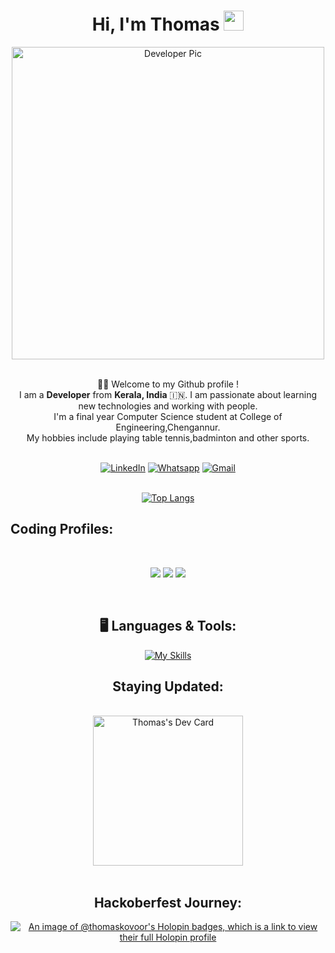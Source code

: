 <div align="center">
    <h1>Hi, I'm Thomas <img src="https://media.giphy.com/media/hvRJCLFzcasrR4ia7z/giphy.gif" width="32"></h1>
    <img alt="Developer Pic"
        src="developer.gif" height=500/>
    <br/><br/>
     <p>🙏🏻 Welcome to my Github profile !<br />
        I am a <b>Developer</b> from <b>Kerala, India</b> 🇮🇳.
        I am passionate about learning new technologies and working with people.<br>
        I'm a final year Computer Science student at College of Engineering,Chengannur.<br>
        My hobbies include playing table tennis,badminton and other sports.</p>
    <div>
        <br>
        
        
<div>
        <a href="https://www.linkedin.com/in/thomaskovoor/" target="_blank"><img alt="LinkedIn"
                src="https://img.shields.io/badge/linkedin-%230077B5.svg?&style=for-the-badge&logo=linkedin&logoColor=white" /></a>
        <a href="https://wa.me/8075363994/" target="_blank"><img alt="Whatsapp"
                src="https://img.shields.io/badge/WhatsApp-25D366?style=for-the-badge&logo=whatsapp&logoColor=white" /></a>
        <a href="mailto:thomaskovoor123@gmail.com" target="_blank"><img alt="Gmail"
                src="https://img.shields.io/badge/-Gmail-D14836?style=for-the-badge&logo=Gmail&logoColor=white" /></a>
</div>

<br>

[![Top Langs](https://github-readme-stats.vercel.app/api/top-langs/?username=thomaskovoor&border_color=9400D3&card_width=400&theme=midnight-purple&border_radius=20&langs_count=6&layout=compact)](https://github.com/anuraghazra/github-readme-stats)
        
<h2 align="left">  Coding Profiles:</h2>
<br/>

<p align="center">
  <a href="https://www.hackerrank.com/thomaskovoor123"><img src="https://img.shields.io/badge/-Hackerrank-2EC866?style=for-the-badge&logo=HackerRank&logoColor=white"></a>
  <a href="https://leetcode.com/Thomas_Kovoor/"><img src="https://img.shields.io/badge/-LeetCode-FFA116?style=for-the-badge&logo=LeetCode&logoColor=black"></a>
  <a href="https://www.codechef.com/users/coec3_248"><img src="https://img.shields.io/badge/-CodeChef-5B4638?style=for-the-badge&logo=CodeChef&logoColor=white"></a>
</p>

<br/>        

## 🖥️ Languages & Tools:
[![My Skills](https://skillicons.dev/icons?i=java,python,c,html,css,javascript,php,mysql,mongodb,aws,git,linux,latex,vscode,idea,figma,github,devto,solidity,flask&perline=5)](https://skillicons.dev)

<h2 align="center"> Staying Updated:</h2>
<br/>
<div align="center">
  <a href="https://app.daily.dev/thomaskovoor">
    <img src="https://api.daily.dev/devcards/b9485ae9dcd244a5a11b986ad1c22a53.png?r=7jg" width="240" alt="Thomas's Dev Card"/>
  </a>
</div>
<br/>



## Hackoberfest Journey:
[![An image of @thomaskovoor's Holopin badges, which is a link to view their full Holopin profile](https://holopin.me/thomaskovoor)](https://holopin.io/@thomaskovoor)
